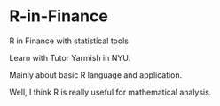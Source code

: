 # R-in-Finance
R in Finance with statistical tools


Learn with Tutor Yarmish in NYU.


Mainly about basic R language and application.


Well, I think R is really useful for mathematical analysis.
